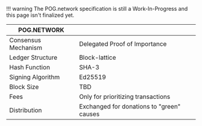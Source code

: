 !!! warning
    The POG.network specification is still a Work-In-Progress and this page isn't finalized yet.

| POG.NETWORK | |
| --- | --- |
| Consensus Mechanism | Delegated Proof of Importance |
| Ledger Structure	 | Block-lattice |
| Hash Function	| SHA-3 |
| Signing Algorithm	 | Ed25519 |
| Block Size | TBD |
| Fees | Only for prioritizing transactions |
| Distribution | Exchanged for donations to "green" causes |
